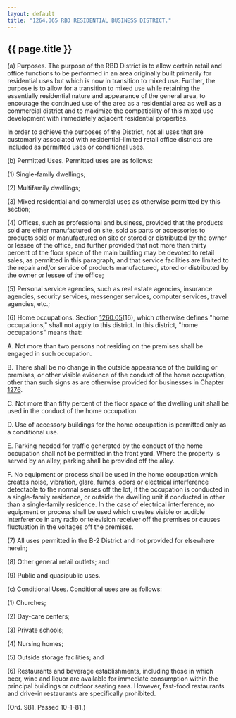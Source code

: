 ```yaml
---
layout: default 
title: "1264.065 RBD RESIDENTIAL BUSINESS DISTRICT."
---
```


{{ page.title }}
----------------

​(a) Purposes. The purpose of the RBD District is to allow certain
retail and office functions to be performed in an area originally built
primarily for residential uses but which is now in transition to mixed
use. Further, the purpose is to allow for a transition to mixed use
while retaining the essentially residential nature and appearance of the
general area, to encourage the continued use of the area as a
residential area as well as a commercial district and to maximize the
compatibility of this mixed use development with immediately adjacent
residential properties.

In order to achieve the purposes of the District, not all uses that are
customarily associated with residential-limited retail office districts
are included as permitted uses or conditional uses.

​(b) Permitted Uses. Permitted uses are as follows:

​(1) Single-family dwellings;

​(2) Multifamily dwellings;

​(3) Mixed residential and commercial uses as otherwise permitted by
this section;

​(4) Offices, such as professional and business, provided that the
products sold are either manufactured on site, sold as parts or
accessories to products sold or manufactured on site or stored or
distributed by the owner or lessee of the office, and further provided
that not more than thirty percent of the floor space of the main
building may be devoted to retail sales, as permitted in this paragraph,
and that service facilities are limited to the repair and/or service of
products manufactured, stored or distributed by the owner or lessee of
the office;

​(5) Personal service agencies, such as real estate agencies, insurance
agencies, security services, messenger services, computer services,
travel agencies, etc.;

​(6) Home occupations. Section [1260.05](4c942bd2.html)(16), which
otherwise defines "home occupations," shall not apply to this district.
In this district, "home occupations" means that:

A. Not more than two persons not residing on the premises shall be
engaged in such occupation.

B. There shall be no change in the outside appearance of the building or
premises, or other visible evidence of the conduct of the home
occupation, other than such signs as are otherwise provided for
businesses in Chapter [1276](54966c10.html).

C. Not more than fifty percent of the floor space of the dwelling unit
shall be used in the conduct of the home occupation.

D. Use of accessory buildings for the home occupation is permitted only
as a conditional use.

E. Parking needed for traffic generated by the conduct of the home
occupation shall not be permitted in the front yard. Where the property
is served by an alley, parking shall be provided off the alley.

F. No equipment or process shall be used in the home occupation which
creates noise, vibration, glare, fumes, odors or electrical interference
detectable to the normal senses off the lot, if the occupation is
conducted in a single-family residence, or outside the dwelling unit if
conducted in other than a single-family residence. In the case of
electrical interference, no equipment or process shall be used which
creates visible or audible interference in any radio or television
receiver off the premises or causes fluctuation in the voltages off the
premises.

​(7) All uses permitted in the B-2 District and not provided for
elsewhere herein;

​(8) Other general retail outlets; and

​(9) Public and quasipublic uses.

​(c) Conditional Uses. Conditional uses are as follows:

​(1) Churches;

​(2) Day-care centers;

​(3) Private schools;

​(4) Nursing homes;

​(5) Outside storage facilities; and

​(6) Restaurants and beverage establishments, including those in which
beer, wine and liquor are available for immediate consumption within the
principal buildings or outdoor seating area. However, fast-food
restaurants and drive-in restaurants are specifically prohibited.

(Ord. 981. Passed 10-1-81.)
